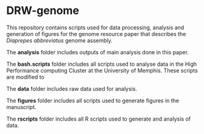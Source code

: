 # DRW-genome
This repository contains scripts used for data processing, analysis and generation of figures for the genome resource paper that describes the <i>Diaprepes abbreviatus</i> genome assembly. 

The <b>analysis</b> folder includes outputs of main analysis done in this paper.

The <b>bash.scripts</b> folder includes all scripts used to analyse data in the High Performance computing Cluster at the University of Memphis. These scripts are modified to 

The <b>data</b> folder includes raw data used for analysis.

The <b>figures</b> folder includes all scripts used to generate figures in the manuscript.

The <b>rscripts</b> folder includes all R scripts used to generate and analysis of data.


